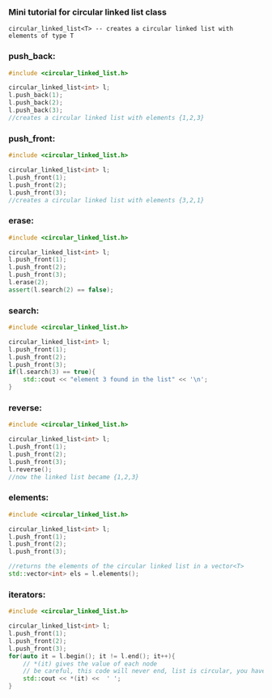 ### Mini tutorial for circular linked list class

    circular_linked_list<T> -- creates a circular linked list with elements of type T

### **push_back**:
```cpp
#include <circular_linked_list.h>

circular_linked_list<int> l;
l.push_back(1);
l.push_back(2);
l.push_back(3);
//creates a circular linked list with elements {1,2,3}
```

### **push_front**:
```cpp
#include <circular_linked_list.h>

circular_linked_list<int> l;
l.push_front(1);
l.push_front(2);
l.push_front(3);
//creates a circular linked list with elements {3,2,1}
```

### **erase**:
```cpp
#include <circular_linked_list.h>

circular_linked_list<int> l;
l.push_front(1);
l.push_front(2);
l.push_front(3);
l.erase(2);
assert(l.search(2) == false);
```

### **search**:
```cpp
#include <circular_linked_list.h>

circular_linked_list<int> l;
l.push_front(1);
l.push_front(2);
l.push_front(3);
if(l.search(3) == true){
    std::cout << "element 3 found in the list" << '\n';
}
```

### **reverse**:
```cpp
#include <circular_linked_list.h>

circular_linked_list<int> l;
l.push_front(1);
l.push_front(2);
l.push_front(3);
l.reverse();
//now the linked list became {1,2,3}
```

### **elements**:
```cpp
#include <circular_linked_list.h>

circular_linked_list<int> l;
l.push_front(1);
l.push_front(2);
l.push_front(3);

//returns the elements of the circular linked list in a vector<T>
std::vector<int> els = l.elements();
```

### **iterators**:
```cpp
#include <circular_linked_list.h>

circular_linked_list<int> l;
l.push_front(1);
l.push_front(2);
l.push_front(3);
for(auto it = l.begin(); it != l.end(); it++){
    // *(it) gives the value of each node
    // be careful, this code will never end, list is circular, you have to take care of stopping.
    std::cout << *(it) <<  ' ';
}
```

